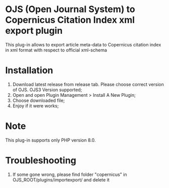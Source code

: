 # OJS (Open Journal System) to Copernicus Citation Index xml export plugin
This plug-in allows to export article meta-data to Copernicus citation index in xml format with respect to official xml-schema

# Installation

1. Download latest release from release tab. Please choose correct version of OJS. OJS3 Version supported;
2. Open and open Plugin Management > Install A New Plugin;
3. Choose downloaded file;
4. Enjoy if it were works;

# Note

This plug-in supports only PHP version 8.0.

# Troubleshooting

1. If some gone wrong, please find folder "copernicus" in OJS_ROOT/plugins/importexport/ and delete it
